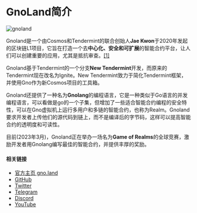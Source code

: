 # GnoLand简介

![gnoland](/gnoland.png)

Gnoland是一个由Cosmos和Tendermint的联合创始人**Jae Kwon**于2020年发起的区块链L1项目，它旨在打造一个去**中心化、安全和可扩展**的智能合约平台，让人们可以创建重要的应用，尤其是抵抗审查。[[1]](https://zhuanlan.zhihu.com/p/559487501) 

Gnoland基于Tendermint的一个分支**New Tendermint**开发，而原来的Tendermint现在改名为Ignite。New Tendermint致力于简化Tendermint框架，并使用Gno作为新Cosmos项目的工具箱。 

Gnoland还提供了一种名为**Gnolang**的编程语言，它是一种类似于Go语言的并发编程语言，可以看做是go的一个子集，但增加了一些适合智能合约编程的安全特性，可以在Gno虚拟机上运行多用户和多链的智能合约，也称为Realm。Gnoland要求开发者上传他们的源代码到链上，而不是编译后的字节码，这样可以提高智能合约的透明度和可读性。

目前(2023年3月)，Gnoland正在举办一场名为**Game of Realms**的全球竞赛，激励开发者用Gnolang编写最佳的智能合约，并提供丰厚的奖励。

#### 相关链接
- [官方主页 gno.land](https://gno.land/) 
- [GitHub](https://github.com/gnolang/gno)
- [Twitter](https://twitter.com/_gnoland) 
- [Telegram](https://t.me/gnoland) 
- [Discord](https://discord.gg/3YbdqVP8Tb) 
- [YouTube](https://www.youtube.com/@_gnoland) 
